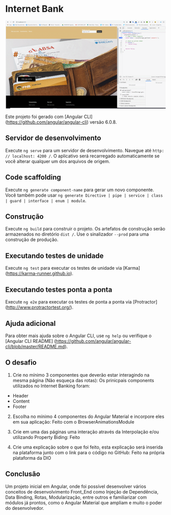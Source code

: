 # Internet Bank

![Resultado final obtido](Teste.gif)

Este projeto foi gerado com [Angular CLI] (https://github.com/angular/angular-cli) versão 6.0.8.

## Servidor de desenvolvimento

Execute `ng serve` para um servidor de desenvolvimento. Navegue até `http: // localhost: 4200 /`. O aplicativo será recarregado automaticamente se você alterar qualquer um dos arquivos de origem.

## Code scaffolding

Execute `ng generate component-name` para gerar um novo componente. Você também pode usar `ng generate Directive | pipe | service | class | guard | interface | enum | module`.

## Construção

Execute `ng build` para construir o projeto. Os artefatos de construção serão armazenados no diretório `dist /`. Use o sinalizador `--prod` para uma construção de produção.

## Executando testes de unidade

Execute `ng test` para executar os testes de unidade via [Karma] (https://karma-runner.github.io).

## Executando testes ponta a ponta

Execute `ng e2e` para executar os testes de ponta a ponta via [Protractor] (http://www.protractortest.org/).

## Ajuda adicional

Para obter mais ajuda sobre o Angular CLI, use `ng help` ou verifique o [Angular CLI README] (https://github.com/angular/angular-cli/blob/master/README.md).

## O desafio
1) Crie no mínimo 3 componentes que deverão estar interagindo na mesma página (Não esqueça das rotas):
Os prinicpais components utilizados no Internet Banking foram:
- Header
- Content
- Footer

2) Escolha no mínimo 4 componentes do Angular Material e incorpore eles em sua aplicação:
Feito com o BrowserAnimationsModule 

3) Crie em uma das páginas uma interação através da Interpolação e/ou utilizando Property Biding:
Feito

4) Crie uma explicação sobre o que foi feito, esta explicação será inserida na plataforma junto com o link para o código no GitHub: 
Feito na própria plataforma da DIO



## Conclusão

Um projeto inicial em Angular, onde foi possível desenvolver vários conceitos de desenvolvimento Front_End como Injeção de Dependência, Data Binding, Rotas, Modularização, entre outros e familiarizar com módulos já prontos, como o Angular Material que ampliam e muito o poder do desenvolvedor.